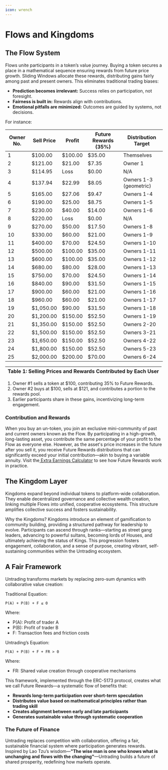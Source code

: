 ```yaml
---
icon: wrench
---
```


# Flows and Kingdoms

## The Flow System

Flows unite participants in a token’s value journey. Buying a token secures a place in a mathematical sequence ensuring rewards from future price growth. Sliding Windows allocate these rewards, distributing gains fairly among past and present owners. This eliminates traditional trading biases:

* **Prediction becomes irrelevant:** Success relies on participation, not foresight.
* **Fairness is built in:** Rewards align with contributions.
* **Emotional pitfalls are minimized:** Outcomes are guided by systems, not decisions.

For instance:

| Owner No. | Sell Price | Profit  | Future Rewards (35%) | Distribution Target    |
| --------- | ---------- | ------- | -------------------- | ---------------------- |
| 1         | $100.00    | $100.00 | $35.00               | Themselves             |
| 2         | $121.00    | $21.00  | $7.35                | Owner 1                |
| 3         | $114.95    | Loss    | $0.00                | N/A                    |
| 4         | $137.94    | $22.99  | $8.05                | Owners 1-3 (geometric) |
| 5         | $165.00    | $27.06  | $9.47                | Owners 1-4             |
| 6         | $190.00    | $25.00  | $8.75                | Owners 1-5             |
| 7         | $230.00    | $40.00  | $14.00               | Owners 1-6             |
| 8         | $220.00    | Loss    | $0.00                | N/A                    |
| 9         | $270.00    | $50.00  | $17.50               | Owners 1-8             |
| 10        | $330.00    | $60.00  | $21.00               | Owners 1-9             |
| 11        | $400.00    | $70.00  | $24.50               | Owners 1-10            |
| 12        | $500.00    | $100.00 | $35.00               | Owners 1-11            |
| 13        | $600.00    | $100.00 | $35.00               | Owners 1-12            |
| 14        | $680.00    | $80.00  | $28.00               | Owners 1-13            |
| 15        | $750.00    | $70.00  | $24.50               | Owners 1-14            |
| 16        | $840.00    | $90.00  | $31.50               | Owners 1-15            |
| 17        | $900.00    | $60.00  | $21.00               | Owners 1-16            |
| 18        | $960.00    | $60.00  | $21.00               | Owners 1-17            |
| 19        | $1,050.00  | $90.00  | $31.50               | Owners 1-18            |
| 20        | $1,200.00  | $150.00 | $52.50               | Owners 1-19            |
| 21        | $1,350.00  | $150.00 | $52.50               | Owners 2-20            |
| 22        | $1,500.00  | $150.00 | $52.50               | Owners 3-21            |
| 23        | $1,650.00  | $150.00 | $52.50               | Owners 4-22            |
| 24        | $1,800.00  | $150.00 | $52.50               | Owners 5-23            |
| 25        | $2,000.00  | $200.00 | $70.00               | Owners 6-24            |

| Table 1: Selling Prices and Rewards Contributed by Each User |
| ------------------------------------------------------------ |

1. Owner #1 sells a token at $100, contributing 35% to Future Rewards.
2. Owner #2 buys at $100, sells at $121, and contributes a portion to the rewards pool.
3. Earlier participants share in these gains, incentivizing long-term engagement.

### Contribution and Rewards

When you buy an un-token, you join an exclusive mini-community of past and current owners known as the Flow. By participating in a high-growth, long-lasting asset, you contribute the same percentage of your profit to the Flow as everyone else. However, as the asset's price increases in the future after you sell it, you receive Future Rewards distributions that can significantly exceed your initial contribution—akin to buying a variable annuity. Visit the[ Extra Earnings Calculator](https://untrading.org/) to see how Future Rewards work in practice.&#x20;

## The Kingdom Layer

Kingdoms expand beyond individual tokens to platform-wide collaboration. They enable decentralized governance and collective wealth creation, linking multiple Flows into unified, cooperative ecosystems. This structure amplifies collective success and fosters sustainability.

Why the Kingdoms? Kingdoms introduce an element of gamification to community building, providing a structured pathway for leadership to evolve. Participants can ascend through ranks—starting as street gang leaders, advancing to powerful sultans, becoming lords of Houses, and ultimately achieving the status of Kings. This progression fosters engagement, collaboration, and a sense of purpose, creating vibrant, self-sustaining communities within the Untrading ecosystem.&#x20;

## A Fair Framework

Untrading transforms markets by replacing zero-sum dynamics with collaborative value creation:

Traditional Equation:

```
P(A) + P(B) + F ≤ 0
```

Where:

* P(A): Profit of trader A
* P(B): Profit of trader B
* F: Transaction fees and friction costs

Untrading’s Equation:

```
P(A) + P(B) + F + FR > 0
```

Where:

* FR: Shared value creation through cooperative mechanisms

This framework, implemented through the ERC-5173 protocol, creates what we call Future Rewards—a systematic flow of benefits that:

* **Rewards long-term participation over short-term speculation**
* **Distributes value based on mathematical principles rather than trading skill**
* **Creates alignment between early and late participants**
* **Generates sustainable value through systematic cooperation**

### The Future of Finance

Untrading replaces competition with collaboration, offering a fair, sustainable financial system where participation generates rewards. Inspired by Lao Tzu’s wisdom—**"The wise man is one who knows what is unchanging and flows with the changing"**—Untrading builds a future of shared prosperity, redefining how markets operate.

